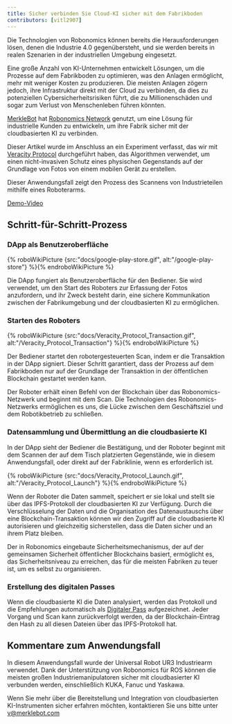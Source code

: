 ```yaml
---
title: Sicher verbinden Sie Cloud-KI sicher mit dem Fabrikboden
contributors: [vitl2907]
---
```


Die Technologien von Robonomics können bereits die Herausforderungen lösen, denen die Industrie 4.0 gegenübersteht, und sie werden bereits in realen Szenarien in der industriellen Umgebung eingesetzt.

Eine große Anzahl von KI-Unternehmen entwickelt Lösungen, um die Prozesse auf dem Fabrikboden zu optimieren, was den Anlagen ermöglicht, mehr mit weniger Kosten zu produzieren. Die meisten Anlagen zögern jedoch, ihre Infrastruktur direkt mit der Cloud zu verbinden, da dies zu potenziellen Cybersicherheitsrisiken führt, die zu Millionenschäden und sogar zum Verlust von Menschenleben führen könnten.

[MerkleBot](https://merklebot.com) hat [Robonomics Network](https://robonomics.network) genutzt, um eine Lösung für industrielle Kunden zu entwickeln, um ihre Fabrik sicher mit der cloudbasierten KI zu verbinden.

Dieser Artikel wurde im Anschluss an ein Experiment verfasst, das wir mit [Veracity Protocol](https://www.veracityprotocol.org/) durchgeführt haben, das Algorithmen verwendet, um einen nicht-invasiven Schutz eines physischen Gegenstands auf der Grundlage von Fotos von einem mobilen Gerät zu erstellen.

Dieser Anwendungsfall zeigt den Prozess des Scannens von Industrieteilen mithilfe eines Roboterarms.

[Demo-Video](https://youtu.be/8AL70LFVX5w)

## Schritt-für-Schritt-Prozess

### DApp als Benutzeroberfläche

{% roboWikiPicture {src:"docs/google-play-store.gif", alt:"/google-play-store"} %}{% endroboWikiPicture %}

Die DApp fungiert als Benutzeroberfläche für den Bediener. Sie wird verwendet, um den Start des Roboters zur Erfassung der Fotos anzufordern, und ihr Zweck besteht darin, eine sichere Kommunikation zwischen der Fabrikumgebung und der cloudbasierten KI zu ermöglichen.

### Starten des Roboters

{% roboWikiPicture {src:"docs/Veracity_Protocol_Transaction.gif", alt:"/Veracity_Protocol_Transaction"} %}{% endroboWikiPicture %}

Der Bediener startet den robotergesteuerten Scan, indem er die Transaktion in der DApp signiert. Dieser Schritt garantiert, dass der Prozess auf dem Fabrikboden nur auf der Grundlage der Transaktion in der öffentlichen Blockchain gestartet werden kann.

Der Roboter erhält einen Befehl von der Blockchain über das Robonomics-Netzwerk und beginnt mit dem Scan. Die Technologien des Robonomics-Netzwerks ermöglichen es uns, die Lücke zwischen dem Geschäftsziel und dem Robotikbetrieb zu schließen.

### Datensammlung und Übermittlung an die cloudbasierte KI

In der DApp sieht der Bediener die Bestätigung, und der Roboter beginnt mit dem Scannen der auf dem Tisch platzierten Gegenstände, wie in diesem Anwendungsfall, oder direkt auf der Fabriklinie, wenn es erforderlich ist.

{% roboWikiPicture {src:"docs/Veracity_Protocol_Launch.gif", alt:"/Veracity_Protocol_Launch"} %}{% endroboWikiPicture %}

Wenn der Roboter die Daten sammelt, speichert er sie lokal und stellt sie über das IPFS-Protokoll der cloudbasierten KI zur Verfügung. Durch die Verschlüsselung der Daten und die Organisation des Datenaustauschs über eine Blockchain-Transaktion können wir den Zugriff auf die cloudbasierte KI autorisieren und gleichzeitig sicherstellen, dass die Daten sicher und an ihrem Platz bleiben.

Der in Robonomics eingebaute Sicherheitsmechanismus, der auf der gemeinsamen Sicherheit öffentlicher Blockchains basiert, ermöglicht es, das Sicherheitsniveau zu erreichen, das für die meisten Fabriken zu teuer ist, um es selbst zu organisieren.

### Erstellung des digitalen Passes

Wenn die cloudbasierte KI die Daten analysiert, werden das Protokoll und die Empfehlungen automatisch als [Digitaler Pass](https://wiki.robonomics.network/docs/create-digital-identity-run-by-ethereum/) aufgezeichnet. Jeder Vorgang und Scan kann zurückverfolgt werden, da der Blockchain-Eintrag den Hash zu all diesen Dateien über das IPFS-Protokoll hat.

## Kommentare zum Anwendungsfall

In diesem Anwendungsfall wurde der Universal Robot UR3 Industriearm verwendet. Dank der Unterstützung von Robonomics für ROS können die meisten großen Industriemanipulatoren sicher mit cloudbasierter KI verbunden werden, einschließlich KUKA, Fanuc und Yaskawa.

Wenn Sie mehr über die Bereitstellung und Integration von cloudbasierten KI-Instrumenten sicher erfahren möchten, kontaktieren Sie uns bitte unter [v@merklebot.com](mailto:v@merklebot.com)